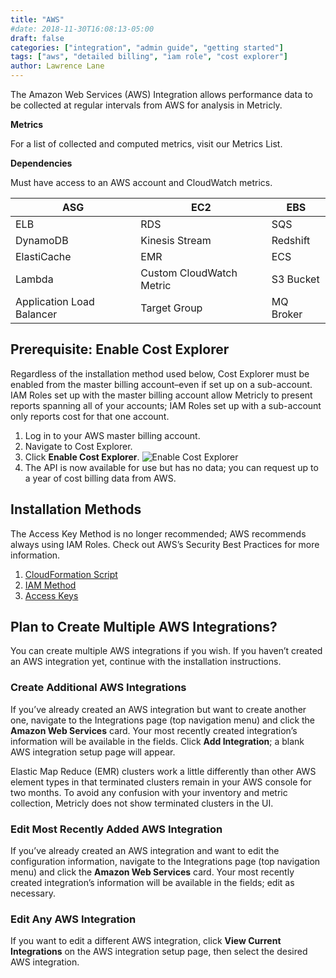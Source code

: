 ```yaml
---
title: "AWS"
#date: 2018-11-30T16:08:13-05:00
draft: false
categories: ["integration", "admin guide", "getting started"]
tags: ["aws", "detailed billing", "iam role", "cost explorer"]
author: Lawrence Lane
---
```

The Amazon Web Services (AWS) Integration allows performance data to be collected at regular intervals from AWS for analysis in Metricly.

**Metrics**

For a list of collected and computed metrics, visit our Metrics List.

**Dependencies**

Must have access to an AWS account and CloudWatch metrics.

| ASG                       | EC2                      | EBS       |
|---------------------------|--------------------------|-----------|
| ELB                       | RDS                      | SQS       |
| DynamoDB                  | Kinesis Stream           | Redshift  |
| ElastiCache               | EMR                      | ECS       |
| Lambda                    | Custom CloudWatch Metric | S3 Bucket |
| Application Load Balancer | Target Group             | MQ Broker |

## Prerequisite: Enable Cost Explorer
Regardless of the installation method used below, Cost Explorer must be enabled from the master billing account–even if set up on a sub-account. IAM Roles set up with the master billing account allow Metricly to present reports spanning all of your accounts; IAM Roles set up with a sub-account only reports cost for that one account.

1. Log in to your AWS master billing account.
2. Navigate to Cost Explorer.
3. Click **Enable Cost Explorer**.
![Enable Cost Explorer](/images/aws-integration/enable-cost-explorer.png)
4. The API is now available for use but has no data; you can request up to a year of cost billing data from AWS.

## Installation Methods
The Access Key Method is no longer recommended; AWS recommends always using IAM Roles. Check out AWS’s Security Best Practices for more information.  

1. [CloudFormation Script][1]  
2. [IAM Method][2]  
3. [Access Keys][3]  

## Plan to Create Multiple AWS Integrations?
You can create multiple AWS integrations if you wish. If you haven’t created an AWS integration yet, continue with the installation instructions.  

### Create Additional AWS Integrations
If you’ve already created an AWS integration but want to create another one, navigate to the Integrations page (top navigation menu) and click the **Amazon Web Services** card. Your most recently created integration’s information will be available in the fields. Click **Add Integration**; a blank AWS integration setup page will appear.

Elastic Map Reduce (EMR) clusters work a little differently than other AWS element types in that terminated clusters remain in your AWS console for two months. To avoid any confusion with your inventory and metric collection, Metricly does not show terminated clusters in the UI.

### Edit Most Recently Added AWS Integration
If you’ve already created an AWS integration and want to edit the configuration information, navigate to the Integrations page (top navigation menu) and click the **Amazon Web Services** card. Your most recently created integration’s information will be available in the fields; edit as necessary.

### Edit Any AWS Integration
If you want to edit a different AWS integration, click **View Current Integrations** on the AWS integration setup page, then select the desired AWS integration.

[1]:/integrations/aws-integration/cloudformation-installation
[2]:/integraitons/aws-integration/iam-installation
[3]: /integrations/aws-integration/acess-Key
